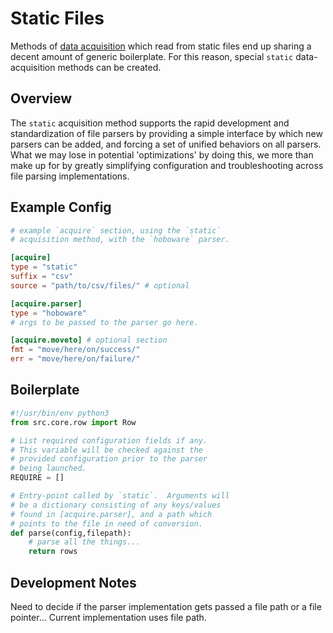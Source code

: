 # Static Files

Methods of [data acquisition](./data-acquisition.md) which
read from static files end up sharing a decent amount of
generic boilerplate.  For this reason, special `static`
data-acquisition methods can be created.


## Overview

The `static` acquisition method supports the rapid development
and standardization of file parsers by providing a simple
interface by which new parsers can be added, and forcing
a set of unified behaviors on all parsers.  What we may lose in
potential 'optimizations' by doing this, we more than make up for
by greatly simplifying configuration and troubleshooting across
file parsing implementations.


## Example Config

```toml
# example `acquire` section, using the `static`
# acquisition method, with the `hoboware` parser.

[acquire]
type = "static"
suffix = "csv"
source = "path/to/csv/files/" # optional

[acquire.parser]
type = "hoboware"
# args to be passed to the parser go here.

[acquire.moveto] # optional section
fmt = "move/here/on/success/"
err = "move/here/on/failure/"
```

## Boilerplate

```python
#!/usr/bin/env python3
from src.core.row import Row

# List required configuration fields if any.
# This variable will be checked against the
# provided configuration prior to the parser
# being launched.
REQUIRE = []

# Entry-point called by `static`.  Arguments will
# be a dictionary consisting of any keys/values
# found in [acquire.parser], and a path which
# points to the file in need of conversion.
def parse(config,filepath):
    # parse all the things...
    return rows
```


## Development Notes

Need to decide if the parser implementation
gets passed a file path or a file pointer...
Current implementation uses file path.
